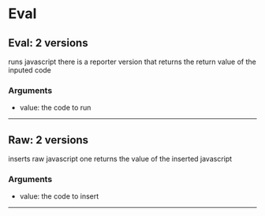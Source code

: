 # Eval
## Eval: 2 versions
runs javascript
there is a reporter version that returns the return value of the inputed code
### Arguments
* value: the code to run
___
## Raw: 2 versions
inserts raw javascript
one returns the value of the inserted javascript
### Arguments
* value: the code to insert
___
